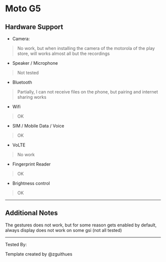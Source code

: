 # Moto G5

## Hardware Support
* Camera:
> No work, but when installing the camera of the motorola of the play store, will works almost all but the recordings

* Speaker / Microphone
> Not tested

* Bluetooth
> Partially, I can not receive files on the phone, but pairing and internet sharing works

* Wifi
> OK

* SIM / Mobile Data / Voice
> OK

* VoLTE
> No work

* Fingerprint Reader
> OK

* Brightness control
> OK

***
## Additional Notes
The gestures does not work, but for some reason gets enabled by default, always display does not work on some gsi (not all tested)

***
Tested By:

Template created by @zguithues